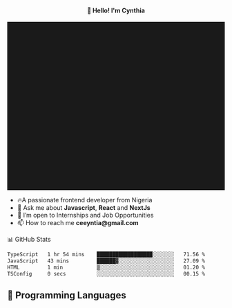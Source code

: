 <h4 align="center">👋 Hello! I'm Cynthia</h4>

<hr style="height:10%; margin-left:0; margin-right:0;" />

<div align="left">
  <ul>
  <li>🔥A passionate frontend developer from Nigeria</li>
  <li>💬 Ask me about <strong>Javascript</strong>, <strong>React</strong> and <strong> NextJs</strong></li>
  <li>👯 I’m open to Internships and Job Opportunities</li>
  <li>📫 How to reach me <strong>ceeyntia@gmail.com</strong></li>
</ul>
</div
  
## 📊 GitHub Stats

<!--START_SECTION:waka-->

```txt
TypeScript   1 hr 54 mins    ██████████████████░░░░░░░   71.56 %
JavaScript   43 mins         ██████▓░░░░░░░░░░░░░░░░░░   27.09 %
HTML         1 min           ▒░░░░░░░░░░░░░░░░░░░░░░░░   01.20 %
TSConfig     0 secs          ░░░░░░░░░░░░░░░░░░░░░░░░░   00.15 %
```

<!--END_SECTION:waka-->

## 💬 Programming Languages

<!--START_SECTION:languages-->
<!--END_SECTION:languages-->
